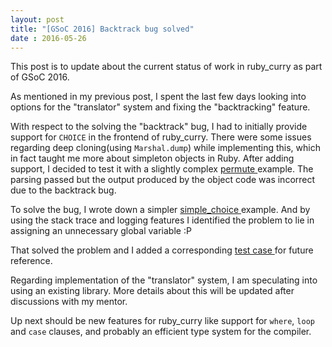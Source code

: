 ```yaml
---
layout: post
title: "[GSoC 2016] Backtrack bug solved"
date : 2016-05-26
---
```


This post is to update about the current status of work in ruby_curry as part of GSoC 2016.

As mentioned in my previous post, I spent the last few days looking into options for the "translator" system and fixing the "backtracking" feature.

With respect to the solving the "backtrack" bug, I had to initially provide support for `CHOICE` in the frontend of ruby_curry. There were some issues regarding deep cloning(using `Marshal.dump`) while implementing this, which in fact taught me more about simpleton objects in Ruby. After adding support, I decided to test it with a slightly complex <a href='https://github.com/karthiksenthil/ruby_curry/blob/master/user/permute.json'> permute </a> example. The parsing passed but the output produced by the object code was incorrect due to the backtrack bug.

To solve the bug, I wrote down a simpler <a href='https://github.com/karthiksenthil/ruby_curry/blob/master/user/simple_choice.json'> simple_choice </a> example. And by using the stack trace and logging features I identified the problem to lie in assigning an unnecessary global variable :P

That solved the problem and I added a corresponding <a href='https://github.com/karthiksenthil/ruby_curry/blob/master/test/test_simple_choice.rb'> test case </a> for future reference.

Regarding implementation of the "translator" system, I am speculating into using an existing library. More details about this will be updated after discussions with my mentor.

Up next should be new features for ruby_curry like support for `where`, `loop` and `case` clauses, and probably an efficient type system for the compiler.